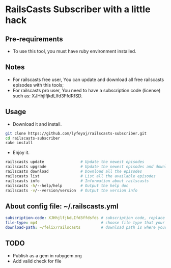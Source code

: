 # RailsCasts Subscriber with a little hack

## Pre-requirements

+ To use this tool, you must have ruby environment installed.

## Notes

+ For railscasts free user, You can update and download all free railscasts episodes with this tools;
+ For railscasts pro user, You need to have a subscription code (license) such as: XJHhjlfjkdLIfd3FfdRfSD.

## Usage

+ Download it and install.

```bash
git clone https://github.com/lyfeyaj/railscasts-subscriber.git
cd railscasts-subscriber
rake install
```

+ Enjoy it.

``` bash
railscasts update                # Update the newest episodes
railscasts upgrade               # Update the newest episodes and download
railscasts download              # Download all the episodes
railscasts list                  # List all the available episodes
railscasts info                  # Information about railscasts
railscasts -h/--help/help        # Output the help doc
railscasts -v/--version/version  # Output the version info
```

## About config file: ~/.railscasts.yml

```yaml
subscription-code: XJHhjlfjkdLIfd3ffdsfds # subscription code, replace yours in here
file-type: mp4                            # choose file type that your want to download(mp4, m4v, webm, ogv)
download-path: ~/felix/railscasts         # download path is where your want to put railscasts in
```

## TODO
+ Publish as a gem in rubygem.org
+ Add valid check for file
